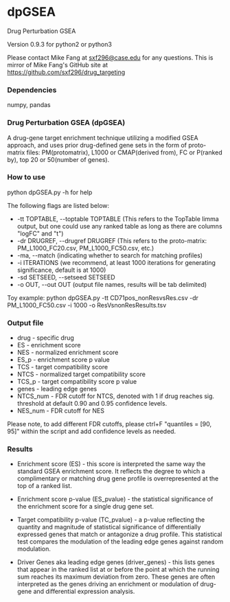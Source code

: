 # dpGSEA
Drug Perturbation GSEA

Version 0.9.3 for python2 or python3

Please contact Mike Fang at sxf296@case.edu for any questions.
This is mirror of Mike Fang's GitHub site at https://github.com/sxf296/drug_targeting

### Dependencies

numpy, pandas

### Drug Perturbation GSEA (dpGSEA)

A drug-gene target enrichment technique utilizing a modified GSEA approach, and uses prior drug-defined gene sets in the form of proto-matrix files: PM(protomatrix), L1000 or CMAP(derived from), FC or P(ranked by), top 20 or 50(number of genes).

### How to use

python dpGSEA.py -h for help

The following flags are listed below:

* -tt TOPTABLE, --toptable TOPTABLE (This refers to the TopTable limma output, but one could use any ranked table as long as there are columns "logFC" and "t")
* -dr DRUGREF, --drugref DRUGREF (This refers to the proto-matrix: PM_L1000_FC20.csv, PM_L1000_FC50.csv, etc.)
* -ma, --match (indicating whether to search for matching profiles)
* -i ITERATIONS (we recommend, at least 1000 iterations for generating significance, default is at 1000)
* -sd SETSEED, --setseed SETSEED
* -o OUT, --out OUT (output file names, results will be tab delimited)

Toy example: python dpGSEA.py -tt CD71pos_nonResvsRes.csv -dr PM_L1000_FC50.csv -i 1000 -o ResVsnonResResults.tsv

### Output file

* drug - specific drug
* ES - enrichment score
* NES - normalized enrichment score
* ES_p - enrichment score p value
* TCS - target compatibility score
* NTCS - normalized target compatibility score
* TCS_p - target compatibility score p value
* genes - leading edge genes
* NTCS_num - FDR cutoff for NTCS, denoted with 1 if drug reaches sig. threshold at default 0.90 and 0.95 confidence levels.
* NES_num - FDR cutoff for NES

Please note, to add different FDR cutoffs, please ctrl+F "quantiles = [90, 95]" within the script and add confidence levels as needed.

### Results

* Enrichment score (ES) - this score is interpreted the same way the standard GSEA enrichment score. It reflects the degree to which a complimentary or matching drug gene profile is overrepresented at the top of a ranked list.

* Enrichment score p-value (ES_pvalue) - the statistical significance of the enrichment score for a single drug gene set.

* Target compatibility p-value (TC_pvalue) - a p-value reflecting the quantity and magnitude of statistical significance of differentially expressed genes that match or antagonize a drug profile. This statistical test compares the modulation of the leading edge genes against random modulation.

* Driver Genes aka leading edge genes (driver_genes) - this lists genes that appear in the ranked list at or before the point at which the running sum reaches its maximum deviation from zero. These genes are often interpreted as the genes driving an enrichment or modulation of drug-gene and differential expression analysis.
